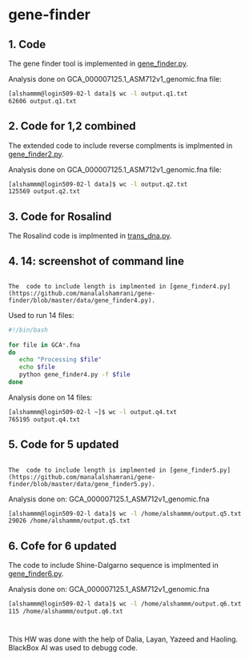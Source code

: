 # gene-finder

## 1. Code
The gene finder tool is implemented in [gene_finder.py](https://github.com/manalalshamrani/gene-finder/blob/master/data/gene_finder.py).

Analysis done on GCA_000007125.1_ASM712v1_genomic.fna file:
```bash
[alshammm@login509-02-l data]$ wc -l output.q1.txt
62606 output.q1.txt
```

## 2. Code for 1,2 combined
The extended code to include reverse complments is implmented in [gene_finder2.py](https://github.com/manalalshamrani/gene-finder/blob/master/data/gene_finder2.py).

Analysis done on GCA_000007125.1_ASM712v1_genomic.fna file:
```bash
[alshammm@login509-02-l data]$ wc -l output.q2.txt
125569 output.q2.txt
```

## 3. Code for Rosalind
The Rosalind code is implmented in [trans_dna.py](https://github.com/manalalshamrani/gene-finder/blob/master/trans_dna.py).


## 4. 14: screenshot of command line
                                                                                                                                                                                         The  code to include length is implmented in [gene_finder4.py](https://github.com/manalalshamrani/gene-finder/blob/master/data/gene_finder4.py).
                                                                                                                                                                                         
Used to run 14 files:
```bash
#!/bin/bash                                                                                                                                                                              
       
for file in GCA*.fna
do
   echo "Processing $file"
   echo $file
   python gene_finder4.py -f $file
done
```
Analysis done on 14 files:
```bash
[alshammm@login509-02-l ~]$ wc -l output.q4.txt
765195 output.q4.txt
```

## 5. Code for 5 updated 
                                                                                                                                                                                         The  code to include length is implmented in [gene_finder5.py](https://github.com/manalalshamrani/gene-finder/blob/master/data/gene_finder5.py).
Analysis done on: GCA_000007125.1_ASM712v1_genomic.fna
  
```bash
[alshammm@login509-02-l data]$ wc -l /home/alshammm/output.q5.txt
29026 /home/alshammm/output.q5.txt
```


## 6. Cofe for 6 updated
The  code to include Shine-Dalgarno sequence is implmented in [gene_finder6.py](https://github.com/manalalshamrani/gene-finder/blob/master/data/gene_finder6.py).

Analysis done on: GCA_000007125.1_ASM712v1_genomic.fna
```bash
[alshammm@login509-02-l data]$ wc -l /home/alshammm/output.q6.txt
115 /home/alshammm/output.q6.txt
```



#
This HW was done with the help of Dalia, Layan, Yazeed and Haoling.
BlackBox AI was used to debugg code.
